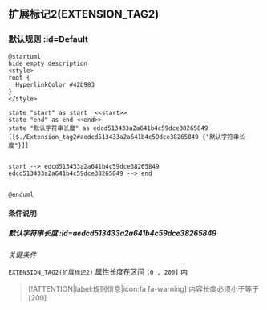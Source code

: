 ## 扩展标记2(EXTENSION_TAG2) <!-- {docsify-ignore-all} -->

   

### 默认规则 :id=Default

```plantuml
@startuml
hide empty description
<style>
root {
  HyperlinkColor #42b983
}
</style>

state "start" as start  <<start>>
state "end" as end <<end>>
state "默认字符串长度" as edcd513433a2a641b4c59dce38265849 [[$./Extension_tag2#aedcd513433a2a641b4c59dce38265849 {"默认字符串长度"}]]


start --> edcd513433a2a641b4c59dce38265849 
edcd513433a2a641b4c59dce38265849 --> end 


@enduml
```

#### 条件说明

##### 默认字符串长度 :id=aedcd513433a2a641b4c59dce38265849


*关键条件*


`EXTENSION_TAG2(扩展标记2)` 属性长度在区间 `(0 , 200]` 内

> [!ATTENTION|label:规则信息|icon:fa fa-warning]
> 内容长度必须小于等于[200]







